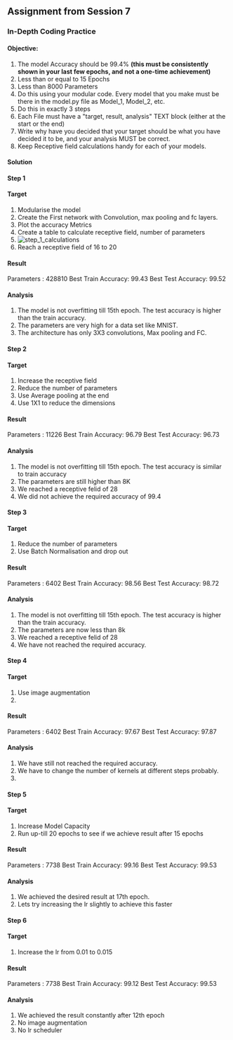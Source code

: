## Assignment from Session 7

### In-Depth Coding Practice

#### Objective: 
1.  The model Accuracy should be 99.4%  **(this must be consistently shown in your last few epochs, and not a one-time achievement)**
2. Less than or equal to 15 Epochs
3. Less than 8000 Parameters
4. Do this using your modular code. Every model that you make must be there in the model.py file as Model_1, Model_2, etc.
5.  Do this in exactly 3 steps
6.  Each File must have a "target, result, analysis" TEXT block (either at the start or the end)
7.  Write why have you decided that your target should be what you have decided it to be, and your analysis MUST be correct.
8. Keep Receptive field calculations handy for each of your models.

#### Solution
#### Step 1
#### Target
1. Modularise the model
2. Create the First network with Convolution, max pooling and fc layers.
3. Plot the accuracy Metrics 
4. Create a table to calculate receptive field, number of parameters
5. ![step_1_calculations](https://drive.google.com/file/d/12uQHWGYf5ZV8nwkltVwIDw3MdCLRTwgO/view?usp=drive_link)
6. Reach a receptive field of 16 to 20

#### Result
Parameters : 428810
Best Train Accuracy: 99.43
Best Test Accuracy: 99.52

#### Analysis
1. The model is not overfitting till 15th epoch. The test accuracy is higher than the train accuracy.
2. The parameters are very high for a data set like MNIST.
3. The architecture has only 3X3 convolutions, Max pooling and FC.


#### Step 2
#### Target
1. Increase the receptive field
2. Reduce the number of parameters
3. Use Average pooling at the end
4. Use 1X1 to reduce the dimensions

#### Result
Parameters : 11226
Best Train Accuracy: 96.79
Best Test Accuracy: 96.73

#### Analysis
1. The model is not overfitting till 15th epoch. The test accuracy is similar to train accuracy
2. The parameters are still higher than 8K
3. We reached a receptive felid of 28
4. We did not achieve the required accuracy of 99.4


#### Step 3
#### Target
1. Reduce the number of parameters
2. Use Batch Normalisation and drop out

#### Result
Parameters : 6402
Best Train Accuracy: 98.56
Best Test Accuracy: 98.72

#### Analysis
1. The model is not overfitting till 15th epoch. The test accuracy is higher than the train accuracy.
2. The parameters are now less than 8k
3. We reached a receptive felid of 28
4. We have not reached the required accuracy. 

#### Step 4
#### Target
1. Use image augmentation
2. 
#### Result
Parameters : 6402
Best Train Accuracy: 97.67
Best Test Accuracy: 97.87

#### Analysis
1. We have still not reached the required accuracy.
2. We have to change the number of kernels at different steps probably.
3. 


#### Step 5
#### Target
1. Increase Model Capacity
2. Run up-till 20 epochs to see if we achieve result after 15 epochs

#### Result
Parameters : 7738
Best Train Accuracy: 99.16
Best Test Accuracy: 99.53

#### Analysis
1. We achieved the desired result at 17th epoch.
2. Lets try increasing the lr slightly to achieve this faster

#### Step 6
#### Target
1. Increase the lr from 0.01 to 0.015

#### Result
Parameters : 7738
Best Train Accuracy: 99.12
Best Test Accuracy: 99.53

#### Analysis
1. We achieved the result constantly after 12th epoch
2. No image augmentation
3. No lr scheduler